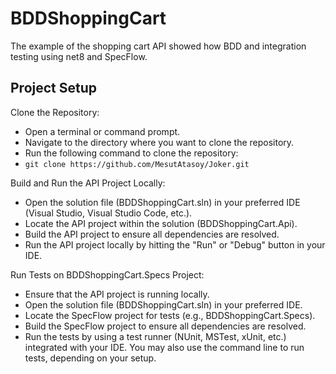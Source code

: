# BDDShoppingCart

The example of the shopping cart API showed how BDD and integration testing using net8 and SpecFlow.

## Project Setup

Clone the Repository:

- Open a terminal or command prompt.
- Navigate to the directory where you want to clone the repository.
- Run the following command to clone the repository:
- `git clone https://github.com/MesutAtasoy/Joker.git` 

Build and Run the API Project Locally:

- Open the solution file (BDDShoppingCart.sln) in your preferred IDE (Visual Studio, Visual Studio Code, etc.).
- Locate the API project within the solution (BDDShoppingCart.Api).
- Build the API project to ensure all dependencies are resolved.
- Run the API project locally by hitting the "Run" or "Debug" button in your IDE.

Run Tests on BDDShoppingCart.Specs Project:
- Ensure that the API project is running locally.
- Open the solution file (BDDShoppingCart.sln) in your preferred IDE.
- Locate the SpecFlow project for tests (e.g., BDDShoppingCart.Specs).
- Build the SpecFlow project to ensure all dependencies are resolved.
- Run the tests by using a test runner (NUnit, MSTest, xUnit, etc.) integrated with your IDE. You may also use the command line to run tests, depending on your setup.

